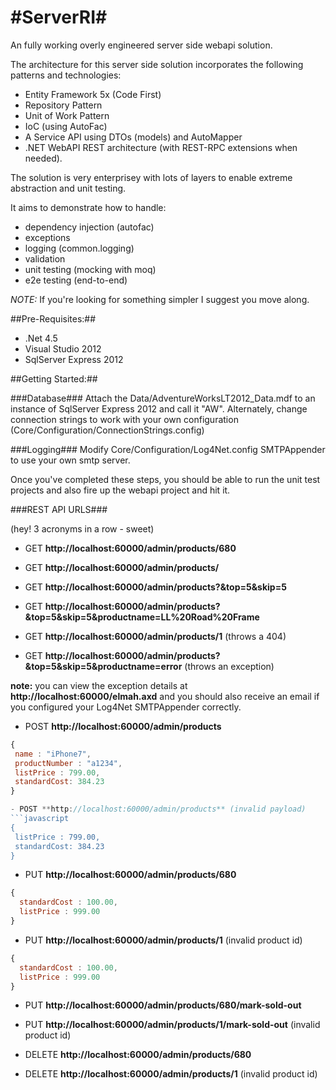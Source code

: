 #ServerRI#
========

An fully working overly engineered server side webapi solution.

The architecture for this server side solution incorporates the following patterns and technologies:

- Entity Framework 5x (Code First)
- Repository Pattern
- Unit of Work Pattern
- IoC (using AutoFac)
- A Service API using DTOs (models) and AutoMapper
- .NET WebAPI REST architecture (with REST-RPC extensions when needed).

The solution is very enterprisey with lots of layers to enable extreme abstraction and unit testing. 

It aims to demonstrate how to handle:
 - dependency injection (autofac)
 - exceptions
 - logging (common.logging)
 - validation
 - unit testing (mocking with moq)
 - e2e testing (end-to-end)
 
*NOTE:* If you're looking for something simpler I suggest you move along.

##Pre-Requisites:##

- .Net 4.5
- Visual Studio 2012
- SqlServer Express 2012 

##Getting Started:##

###Database###
Attach the Data/AdventureWorksLT2012_Data.mdf to an instance of SqlServer Express 2012 and call it "AW".
Alternately, change connection strings to work with your own configuration (Core/Configuration/ConnectionStrings.config)

###Logging###
Modify Core/Configuration/Log4Net.config SMTPAppender to use your own smtp server.

Once you've completed these steps, you should be able to run the unit test projects and also fire up the webapi project and hit it.

###REST API URLS###

(hey! 3 acronyms in a row - sweet)

- GET **http://localhost:60000/admin/products/680**
- GET **http://localhost:60000/admin/products/**
- GET **http://localhost:60000/admin/products?&top=5&skip=5**
- GET **http://localhost:60000/admin/products?&top=5&skip=5&productname=LL%20Road%20Frame**
- GET **http://localhost:60000/admin/products/1** (throws a 404)

- GET **http://localhost:60000/admin/products?&top=5&skip=5&productname=error** (throws an exception)

**note:** you can view the exception details at **http://localhost:60000/elmah.axd** and you should also receive an email if you configured your Log4Net SMTPAppender correctly.

- POST **http://localhost:60000/admin/products**
```javascript
{
 name : "iPhone7",
 productNumber : "a1234",
 listPrice : 799.00,
 standardCost: 384.23
}

- POST **http://localhost:60000/admin/products** (invalid payload)
```javascript
{
 listPrice : 799.00,
 standardCost: 384.23
}
```

- PUT **http://localhost:60000/admin/products/680**
```javascript
{
  standardCost : 100.00,
  listPrice : 999.00
}
```

- PUT **http://localhost:60000/admin/products/1** (invalid product id)
```javascript
{
  standardCost : 100.00,
  listPrice : 999.00
}
```

- PUT **http://localhost:60000/admin/products/680/mark-sold-out**
- PUT **http://localhost:60000/admin/products/1/mark-sold-out** (invalid product id)

- DELETE **http://localhost:60000/admin/products/680**
- DELETE **http://localhost:60000/admin/products/1** (invalid product id)
